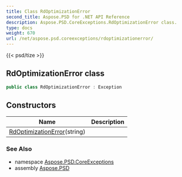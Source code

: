 ```yaml
---
title: Class RdOptimizationError
second_title: Aspose.PSD for .NET API Reference
description: Aspose.PSD.CoreExceptions.RdOptimizationError class. 
type: docs
weight: 670
url: /net/aspose.psd.coreexceptions/rdoptimizationerror/
---
```

{{< psd/tize >}}
## RdOptimizationError class

```csharp
public class RdOptimizationError : Exception
```

## Constructors

| Name | Description |
| --- | --- |
| [RdOptimizationError](rdoptimizationerror/)(string) |  |

### See Also

* namespace [Aspose.PSD.CoreExceptions](../../aspose.psd.coreexceptions/)
* assembly [Aspose.PSD](../../)


